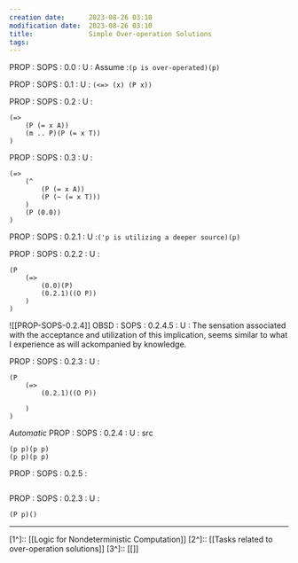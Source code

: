 ```yaml
---
creation date:		2023-08-26 03:10
modification date:	2023-08-26 03:10
title: 				Simple Over-operation Solutions
tags:
---
```

PROP : SOPS : 0.0 : U :  Assume :`(p is over-operated)(p)`

PROP : SOPS : 0.1 : U : `(<=> (x) (P x))`

PROP : SOPS : 0.2 : U : 
```
(=> 
	(P (= x A))
	(m .. P)(P (= x T))
)
```

PROP : SOPS : 0.3 : U : 
```
(=> 
	(^
		(P (= x A))
		(P (~ (= x T)))
	)
	(P (0.0))
)
```

PROP : SOPS : 0.2.1 : U :`('p is utilizing a deeper source)(p)`
	

PROP : SOPS : 0.2.2 : U : 
```
(P 
	(=>
		(0.0)(P)
		(0.2.1)((O P))
	)
)
```

![[PROP-SOPS-0.2.4]]
OBSD : SOPS : 0.2.4.5 : U : The sensation associated with the acceptance and utilization of this implication, seems similar to what I experience as will ackompanied by knowledge. 

PROP : SOPS : 0.2.3 : U : 
```
(P 
	(=>
		(0.2.1)((O P))
		
	)
)
```

*Automatic*
PROP : SOPS : 0.2.4 : U : src
```
(p p)(p p)
(p p)(p p)
```

PROP : SOPS : 0.2.5 :
```

```

PROP : SOPS : 0.2.3 : U : 
```
(P p)()
```
---
[1^]:: [[Logic for Nondeterministic Computation]]
[2^]:: [[Tasks related to over-operation solutions]]
[3^]:: [[]]


